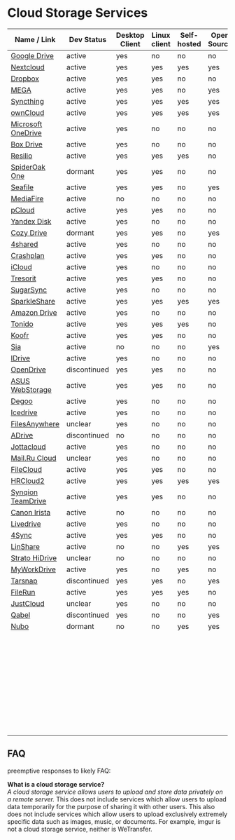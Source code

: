 # Cloud Storage Services
| Name / Link                                         | Dev Status   | Desktop Client | Linux client | Self-hosted | Open Source | Free Size |
| --------------------------------------------------- | ------------ | -------------- | ------------ | ----------- | ----------- | --------- |
| [Google Drive](https://drive.google.com)            | active       | yes            | no           | no          | no          | 15 GB     |
| [Nextcloud](https://nextcloud.com/)                 | active       | yes            | yes          | yes         | yes         | unlimited |
| [Dropbox](https://dropbox.com/)                     | active       | yes            | yes          | no          | no          | 2 GB      |
| [MEGA](https://mega.nz/)                            | active       | yes            | yes          | no          | yes         | 50 GB     |
| [Syncthing](https://syncthing.net/)                 | active       | yes            | yes          | yes         | yes         | unlimited |
| [ownCloud](https://owncloud.org/)                   | active       | yes            | yes          | yes         | yes         | unlimited |
| [Microsoft OneDrive](https://onedrive.live.com/)    | active       | yes            | no           | no          | no          | 5 GB      |
| [Box Drive](https://www.box.com/drive)              | active       | yes            | no           | no          | no          | 10 GB     |
| [Resilio](https://resilio.com/)                     | active       | yes            | yes          | yes         | no          | unlimited |
| [SpiderOak One](https://spideroak.com/one/)         | dormant      | yes            | yes          | no          | no          | unclear   |
| [Seafile](https://seafile.com/)                     | active       | yes            | yes          | no          | yes         | unclear   |
| [MediaFire](https://mediafire.com/)                 | active       | no             | no           | no          | no          | 50 GB     |
| [pCloud](https://pcloud.com/)                       | active       | yes            | yes          | no          | no          | 10 GB     |
| [Yandex Disk](https://disk.yandex.com/)             | active       | yes            | no           | no          | no          | 10 GB     |
| [Cozy Drive](https://cozy.io/features/#synchronise) | dormant      | yes            | yes          | no          | yes         | 5 GB      |
| [4shared](https://4shared.com/)                     | active       | yes            | no           | no          | no          | 15 GB     |
| [Crashplan](https://crashplan.com/)                 | active       | yes            | yes          | no          | no          | 0 GB      |
| [iCloud](https://apple.com/icloud/)                 | active       | yes            | no           | no          | no          | 5 GB      |
| [Tresorit](https://tresorit.com/)                   | active       | yes            | yes          | no          | no          | 0 GB      |
| [SugarSync](https://www2.sugarsync.com/)            | active       | yes            | no           | no          | no          | 5 GB      |
| [SparkleShare](http://sparkleshare.org/)            | active       | yes            | yes          | yes         | yes         | unlimited |
| [Amazon Drive](https://amazon.com/clouddrive)       | active       | yes            | no           | no          | no          | 5 GB      |
| [Tonido](https://tonido.com/)                       | active       | yes            | yes          | yes         | no          | unlimited |
| [Koofr](https://koofr.eu/)                          | active       | yes            | yes          | no          | no          | 10 GB     |
| [Sia](https://sia.tech/)                            | active       | no             | no           | no          | yes         | unclear   |
| [IDrive](https://www.idrive.com/)                   | active       | yes            | no           | no          | no          | 5 GB      |
| [OpenDrive](https://opendrive.com/)                 | discontinued | yes            | yes          | no          | no          | 5 GB      |
| [ASUS WebStorage](https://www.asuswebstorage.com/)  | active       | yes            | yes          | no          | no          | 5 GB      |
| [Degoo](https://degoo.com/)                         | active       | yes            | no           | no          | no          | 100 GB    |
| [Icedrive](https://icedrive.net/)                   | active       | yes            | no           | no          | no          | 20 GB     |
| [FilesAnywhere](https://filesanywhere.com/)         | unclear      | yes            | no           | no          | no          | 0 GB      |
| [ADrive](http://adrive.com/)                        | discontinued | no             | no           | no          | no          | 0 GB      |
| [Jottacloud](https://jottacloud.com/)               | active       | yes            | no           | no          | no          | 5 GB      |
| [Mail.Ru Cloud](https://cloud.mail.ru/)             | unclear      | yes            | no           | no          | no          | 0 GB      |
| [FileCloud](https://getfilecloud.com/)              | active       | yes            | yes          | no          | no          | 0 GB      |
| [HRCloud2](https://github.com/zelon88/HRCloud2)     | active       | yes            | yes          | yes         | yes         | unlimited |
| [Synqion TeamDrive](https://synqion.com/)           | active       | yes            | yes          | no          | no          | 0 GB      |
| [Canon Irista](https://www.irista.com/)             | active       | no             | no           | no          | no          | 15 GB     |
| [Livedrive](https://www2.livedrive.com/)            | active       | yes            | no           | no          | no          | 0 GB      |
| [4Sync](https://4sync.com/)                         | active       | yes            | yes          | no          | no          | 0 GB      |
| [LinShare](https://linshare.org/)                   | active       | no             | no           | yes         | yes         | unlimited |
| [Strato HiDrive](https://free-hidrive.com/)         | unclear      | no             | no           | no          | no          | 5 GB      |
| [MyWorkDrive](https://myworkdrive.com/)             | active       | yes            | no           | yes         | no          | 0 GB      |
| [Tarsnap](https://tarsnap.com/)                     | discontinued | yes            | yes          | no          | yes         | 0 GB      |
| [FileRun](https://filerun.com/)                     | active       | yes            | yes          | yes         | no          | unlimited |
| [JustCloud](https://justcloud.com/)                 | unclear      | yes            | no           | no          | no          | 0 GB      |
| [Qabel](https://qabel.de/qabelnow)                  | discontinued | yes            | no           | no          | yes         | 2 GB      |
| [Nubo](https://github.com/PascalLG/nubo-hs)         | dormant      | no             | no           | yes         | yes         | unlimited |
| []() |              |                |              |             |             |           |
| []() |              |                |              |             |             |           |
| []() |              |                |              |             |             |           |
| []() |              |                |              |             |             |           |
| []() |              |                |              |             |             |           |
| []() |              |                |              |             |             |           |
| []() |              |                |              |             |             |           |
| []() |              |                |              |             |             |           |
| []() |              |                |              |             |             |           |
| []() |              |                |              |             |             |           |
| []() |              |                |              |             |             |           |
| []() |              |                |              |             |             |           |
| []() |              |                |              |             |             |           |
| []() |              |                |              |             |             |           |
| []() |              |                |              |             |             |           |
| []() |              |                |              |             |             |           |
| []() |              |                |              |             |             |           |
| []() |              |                |              |             |             |           |
| []() |              |                |              |             |             |           |
| []() |              |                |              |             |             |           |
| []() |              |                |              |             |             |           |
| []() |              |                |              |             |             |           |
| []() |              |                |              |             |             |           |
| []() |              |                |              |             |             |           |
| []() |              |                |              |             |             |           |
| []() |              |                |              |             |             |           |
| []() |              |                |              |             |             |           |
| []() |              |                |              |             |             |           |
| []() |              |                |              |             |             |           |
| []() |              |                |              |             |             |           |
| []() |              |                |              |             |             |           |
| []() |              |                |              |             |             |           |
| []() |              |                |              |             |             |           |
| []() |              |                |              |             |             |           |
| []() |              |                |              |             |             |           |
| []() |              |                |              |             |             |           |
| []() |              |                |              |             |             |           |
| []() |              |                |              |             |             |           |
| []() |              |                |              |             |             |           |


## FAQ
preemptive responses to likely FAQ:

**What is a cloud storage service?**  
*A cloud storage service allows users to upload and store data privately on a remote server.* This does not include services which allow users to upload data temporarily for the purpose of sharing it with other users. This also does not include services which allow users to upload exclusively extremely specific data such as images, music, or documents. For example, imgur is not a cloud storage service, neither is WeTransfer.

